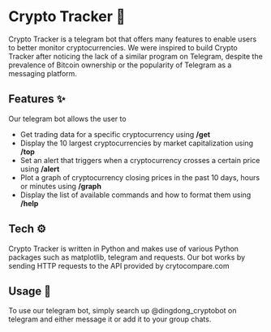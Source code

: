 # Crypto Tracker 🤖

Crypto Tracker is a telegram bot that offers many features to enable users to better monitor cryptocurrencies. We were inspired to build Crypto Tracker after noticing the lack of a similar program on Telegram, despite the prevalence of Bitcoin ownership or the popularity of Telegram as a messaging platform.
## Features ✨
Our telegram bot allows the user to 

- Get trading data for a specific cryptocurrency using **/get**
- Display the 10 largest cryptocurrencies by market capitalization using **/top**
- Set an alert that triggers when a cryptocurrency crosses a certain price using **/alert**
- Plot a graph of cryptocurrency closing prices in the past 10 days, hours or minutes using **/graph**
- Display the list of available commands and how to format them using **/help**

## Tech ⚙️ 

Crypto Tracker is written in Python and makes use of various Python packages such as matplotlib, telegram and requests. Our bot works by sending HTTP requests to the API provided by crytocompare.com

## Usage 🔨

To use our telegram bot, simply search up @dingdong_cryptobot on telegram and either message it or add it to your group chats.
